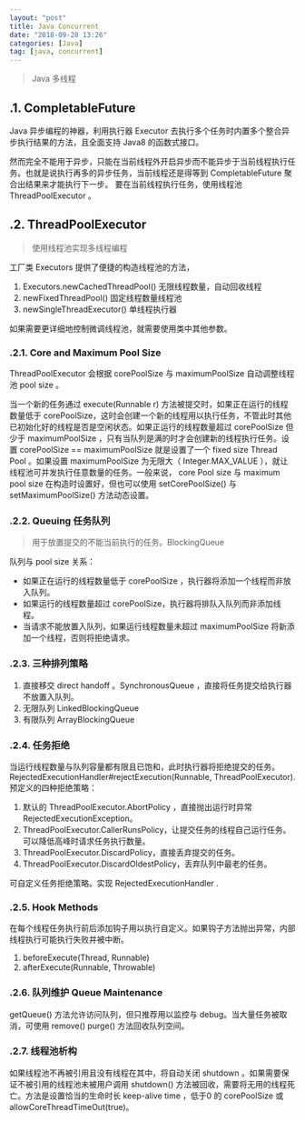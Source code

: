 ```yaml
---
layout: "post"
title: Java Concurrent
date: "2018-09-28 13:26"
categories: [Java]
tag: [java, concurrent]
---
```


> Java 多线程

## .1. CompletableFuture

Java 异步编程的神器，利用执行器 Executor 去执行多个任务时内置多个整合异步执行结果的方法，且全面支持 Java8 的函数式接口。

然而完全不能用于异步，只能在当前线程外开启异步而不能异步于当前线程执行任务。也就是说执行再多的异步任务，当前线程还是得等到 CompletableFuture 聚合出结果来才能执行下一步。 要在当前线程执行任务，使用线程池 ThreadPoolExecutor 。

<!--more-->

## .2. ThreadPoolExecutor

> 使用线程池实现多线程编程

工厂类 Executors 提供了便捷的构造线程池的方法，

1. Executors.newCachedThreadPool() 无限线程数量，自动回收线程
2. newFixedThreadPool() 固定线程数量线程池
3. newSingleThreadExecutor() 单线程执行器

如果需要更详细地控制微调线程池，就需要使用类中其他参数。

### .2.1. Core and Maximum Pool Size

ThreadPoolExecutor 会根据 corePoolSize 与 maximumPoolSize 自动调整线程池 pool size 。

当一个新的任务通过 execute(Runnable r) 方法被提交时，如果正在运行的线程数量低于 corePoolSize，这时会创建一个新的线程用以执行任务，不管此时其他已初始化好的线程是否是空闲状态。如果正运行的线程数量超过 corePoolSize 但少于 maximumPoolSize ，只有当队列是满的时才会创建新的线程执行任务。设置 corePoolSize == maximumPoolSize 就是设置了一个 fixed size Thread Pool 。如果设置 maximumPoolSize 为无限大（ Integer.MAX_VALUE ），就让线程池可并发执行任意数量的任务。一般来说， core Pool size 与 maximum pool size 在构造时设置好，但也可以使用 setCorePoolSize() 与 setMaximumPoolSize() 方法动态设置。

### .2.2. Queuing 任务队列

> 用于放置提交的不能当前执行的任务。BlockingQueue

队列与 pool size 关系：

- 如果正在运行的线程数量低于 corePoolSize ，执行器将添加一个线程而非放入队列。
- 如果运行的线程数量超过 corePoolSize，执行器将排队入队列而非添加线程。
- 当请求不能放置入队列，如果运行线程数量未超过 maximumPoolSize 将新添加一个线程，否则将拒绝请求。

### .2.3. 三种排列策略

1. 直接移交 direct handoff 。SynchronousQueue ，直接将任务提交给执行器不放置入队列。
2. 无限队列 LinkedBlockingQueue
3. 有限队列 ArrayBlockingQueue

### .2.4. 任务拒绝

当运行线程数量与队列容量都有限且已饱和，此时执行器将拒绝提交的任务。RejectedExecutionHandler#rejectExecution(Runnable, ThreadPoolExecutor).预定义的四种拒绝策略：

1. 默认的 ThreadPoolExecutor.AbortPolicy ，直接抛出运行时异常 RejectedExecutionException。
2. ThreadPoolExecutor.CallerRunsPolicy，让提交任务的线程自己运行任务。可以降低高峰时请求任务执行数量。
3. ThreadPoolExecutor.DiscardPolicy，直接丢弃提交的任务。
4. ThreadPoolExecutor.DiscardOldestPolicy，丢弃队列中最老的任务。

可自定义任务拒绝策略。实现 RejectedExecutionHandler .

### .2.5. Hook Methods

在每个线程任务执行前后添加钩子用以执行自定义。如果钩子方法抛出异常，内部线程执行可能执行失败并被中断。

1. beforeExecute(Thread, Runnable)
2. afterExecute(Runnable, Throwable)

### .2.6. 队列维护 Queue Maintenance

getQueue() 方法允许访问队列，但只推荐用以监控与 debug。当大量任务被取消，可使用 remove() purge() 方法回收队列空间。

### .2.7. 线程池析构

如果线程池不再被引用且没有线程在其中，将自动关闭 shutdown 。如果需要保证不被引用的线程池未被用户调用 shutdown() 方法被回收，需要将无用的线程死亡。方法是设置恰当的生命时长 keep-alive time ，低于0 的 corePoolSize 或 allowCoreThreadTimeOut(true)。
